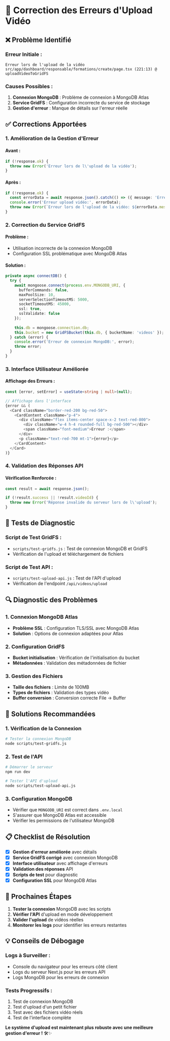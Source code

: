 # 🔧 Correction des Erreurs d'Upload Vidéo

## ❌ Problème Identifié

### **Erreur Initiale :**
```
Erreur lors de l'upload de la vidéo
src/app/dashboard/responsable/formations/create/page.tsx (221:13) @ uploadVideoToGridFS
```

### **Causes Possibles :**
1. **Connexion MongoDB** : Problème de connexion à MongoDB Atlas
2. **Service GridFS** : Configuration incorrecte du service de stockage
3. **Gestion d'erreur** : Manque de détails sur l'erreur réelle

## ✅ Corrections Apportées

### **1. Amélioration de la Gestion d'Erreur**

#### **Avant :**
```typescript
if (!response.ok) {
  throw new Error('Erreur lors de l\'upload de la vidéo');
}
```

#### **Après :**
```typescript
if (!response.ok) {
  const errorData = await response.json().catch(() => ({ message: 'Erreur inconnue' }));
  console.error('Erreur upload vidéo:', errorData);
  throw new Error(`Erreur lors de l'upload de la vidéo: ${errorData.message || response.statusText}`);
}
```

### **2. Correction du Service GridFS**

#### **Problème :**
- Utilisation incorrecte de la connexion MongoDB
- Configuration SSL problématique avec MongoDB Atlas

#### **Solution :**
```typescript
private async connectDB() {
  try {
    await mongoose.connect(process.env.MONGODB_URI, {
      bufferCommands: false,
      maxPoolSize: 10,
      serverSelectionTimeoutMS: 5000,
      socketTimeoutMS: 45000,
      ssl: true,
      sslValidate: false
    });
    
    this.db = mongoose.connection.db;
    this.bucket = new GridFSBucket(this.db, { bucketName: 'videos' });
  } catch (error) {
    console.error('Erreur de connexion MongoDB:', error);
    throw error;
  }
}
```

### **3. Interface Utilisateur Améliorée**

#### **Affichage des Erreurs :**
```typescript
const [error, setError] = useState<string | null>(null);

// Affichage dans l'interface
{error && (
  <Card className="border-red-200 bg-red-50">
    <CardContent className="p-4">
      <div className="flex items-center space-x-2 text-red-800">
        <div className="w-4 h-4 rounded-full bg-red-500"></div>
        <span className="font-medium">Erreur :</span>
      </div>
      <p className="text-red-700 mt-1">{error}</p>
    </CardContent>
  </Card>
)}
```

### **4. Validation des Réponses API**

#### **Vérification Renforcée :**
```typescript
const result = await response.json();

if (!result.success || !result.videoId) {
  throw new Error('Réponse invalide du serveur lors de l\'upload');
}
```

## 🧪 Tests de Diagnostic

### **Script de Test GridFS :**
- `scripts/test-gridfs.js` : Test de connexion MongoDB et GridFS
- Vérification de l'upload et téléchargement de fichiers

### **Script de Test API :**
- `scripts/test-upload-api.js` : Test de l'API d'upload
- Vérification de l'endpoint `/api/videos/upload`

## 🔍 Diagnostic des Problèmes

### **1. Connexion MongoDB Atlas**
- **Problème SSL** : Configuration TLS/SSL avec MongoDB Atlas
- **Solution** : Options de connexion adaptées pour Atlas

### **2. Configuration GridFS**
- **Bucket initialisation** : Vérification de l'initialisation du bucket
- **Métadonnées** : Validation des métadonnées de fichier

### **3. Gestion des Fichiers**
- **Taille des fichiers** : Limite de 100MB
- **Types de fichiers** : Validation des types vidéo
- **Buffer conversion** : Conversion correcte File → Buffer

## 🚀 Solutions Recommandées

### **1. Vérification de la Connexion**
```bash
# Tester la connexion MongoDB
node scripts/test-gridfs.js
```

### **2. Test de l'API**
```bash
# Démarrer le serveur
npm run dev

# Tester l'API d'upload
node scripts/test-upload-api.js
```

### **3. Configuration MongoDB**
- Vérifier que `MONGODB_URI` est correct dans `.env.local`
- S'assurer que MongoDB Atlas est accessible
- Vérifier les permissions de l'utilisateur MongoDB

## 📋 Checklist de Résolution

- [x] **Gestion d'erreur améliorée** avec détails
- [x] **Service GridFS corrigé** avec connexion MongoDB
- [x] **Interface utilisateur** avec affichage d'erreurs
- [x] **Validation des réponses** API
- [x] **Scripts de test** pour diagnostic
- [x] **Configuration SSL** pour MongoDB Atlas

## 🎯 Prochaines Étapes

1. **Tester la connexion** MongoDB avec les scripts
2. **Vérifier l'API** d'upload en mode développement
3. **Valider l'upload** de vidéos réelles
4. **Monitorer les logs** pour identifier les erreurs restantes

## 💡 Conseils de Débogage

### **Logs à Surveiller :**
- Console du navigateur pour les erreurs côté client
- Logs du serveur Next.js pour les erreurs API
- Logs MongoDB pour les erreurs de connexion

### **Tests Progressifs :**
1. Test de connexion MongoDB
2. Test d'upload d'un petit fichier
3. Test avec des fichiers vidéo réels
4. Test de l'interface complète

**Le système d'upload est maintenant plus robuste avec une meilleure gestion d'erreur !** 🛠️✨
